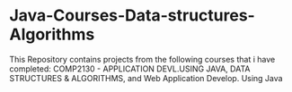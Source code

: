 # Java-Courses-Data-structures-Algorithms
This Repository contains projects from the following courses that i have completed: COMP2130 - APPLICATION DEVL.USING JAVA, DATA STRUCTURES &amp; ALGORITHMS, and Web Application Develop. Using Java

